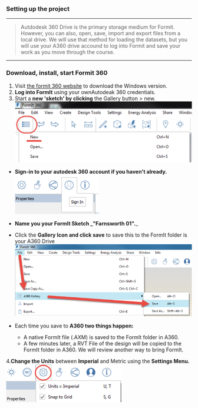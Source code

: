 ### Setting up the project
---
> Autdodesk 360 Drive is the primary storage medium for Formit. However, you can also, open, save, import and export files from a local drive. We will use that method for loading the datasets, but you will use your A360 drive accound to log into Formit and save your work as you move through the course.

---

### Download, install, start Formit 360
1. Visit [the formit 360 website](http://formit360.autodesk.com/page/download) to download the Windows version.
2. **Log into FormIt** using your ownAutodeak 360 credentials. 
3. Start a **new 'sketch' by clicking** the Gallery button &gt; new.
  ![](./images/a9f7421a-8dfd-4d64-b760-6d0a3826f6e3.png)
 - **Sign-in to your autodesk 360 account if you haven't already.**
  ![](./images/f20e489d-d5b3-4cd7-8d10-68b68eb8c5e4.png)
 - **Name you your FormIt Sketch **_**"Farnsworth 01".**_

 - Click the **Gallery Icon and click save** to save this to the FormIt folder is your A360 Drive
  ![](./images/a6482b8b-021e-4ebe-b9c3-b1299231b104.png)
 -  Each time you save to **A360 two things happen:**
    - A native FormIt file \(.AXM\) is saved to the FormIt folder in A360.
    - A few minutes later, a RVT File of the design will be copied to the FormIt folder in A360. We will review another way to bring FormIt.


4.**Change the Units** between **Imperial** and Metric using the **Settings Menu.**
![](./images/69fa8a69-57f3-4eaa-a00a-4976732b1547.png)

